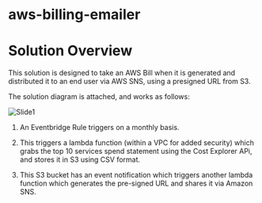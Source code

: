 # aws-billing-emailer

# Solution Overview

This solution is designed to take an AWS Bill when it is generated and distributed it to an end user via AWS SNS, using a presigned URL from S3.

The solution diagram is attached, and works as follows:


![Slide1](https://github.com/jacklavelle286/aws-billing-emailer/assets/78485499/1465df88-5b40-40b8-94c4-a538feab0e5b)


1. An Eventbridge Rule triggers on a monthly basis.

2. This triggers a lambda function (within a VPC for added security) which grabs the top 10 services spend statement using the Cost Explorer APi, and stores it in S3 using CSV format.

3. This S3 bucket has an event notification which triggers another lambda function which generates the pre-signed URL and shares it via Amazon SNS.
